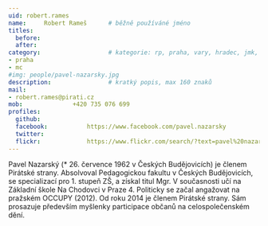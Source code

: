 ```yaml
---
uid: robert.rames
name:     Robert Rameš  	# běžně používáné jméno
titles:
  before:  
  after:
category:                 	# kategorie: rp, praha, vary, hradec, jmk, senat
- praha
- mc
#img: people/pavel-nazarsky.jpg  
description:             	# kratký popis, max 160 znaků
mail:
- robert.rames@pirati.cz
mob:			  +420 735 076 699
profiles:
  github:                 
  facebook: 		  https://www.facebook.com/pavel.nazarsky
  twitter: 		  
  flickr:     		  https://www.flickr.com/search/?text=pavel%20nazarsky
---
```


Pavel Nazarský (* 26. července 1962 v Českých Budějovicích) je členem Pirátské strany. Absolvoval Pedagogickou fakultu v Českých Budějovicích, se specializací pro 1. stupeň ZŠ, a získal titul Mgr. V současnosti učí na Základní škole Na Chodovci v Praze 4. Politicky se začal angažovat na pražském OCCUPY (2012). Od roku 2014 je členem Pirátské strany. Sám prosazuje především myšlenky participace občanů na celospolečenském dění.
